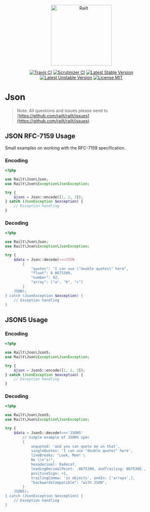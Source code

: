 <p align="center">
    <img src="https://railt.org/images/logo-dark.svg" width="200" alt="Railt" />
</p>

<p align="center">
    <a href="https://travis-ci.org/railt/json"><img src="https://travis-ci.org/railt/json.svg?branch=1.4.x" alt="Travis CI" /></a>
    <a href="https://scrutinizer-ci.com/g/railt/json/?branch=1.4.x"><img src="https://scrutinizer-ci.com/g/railt/json/badges/quality-score.png?b=1.4.x" alt="Scrutinizer CI" /></a>
    <a href="https://packagist.org/packages/railt/json"><img src="https://poser.pugx.org/railt/json/version" alt="Latest Stable Version"></a>
    <a href="https://packagist.org/packages/railt/json"><img src="https://poser.pugx.org/railt/json/v/unstable" alt="Latest Unstable Version"></a>
    <a href="https://raw.githubusercontent.com/railt/json/master/LICENSE"><img src="https://poser.pugx.org/railt/json/license" alt="License MIT"></a>
</p>

# Json

> Note: All questions and issues please send 
to [https://github.com/railt/railt/issues](https://github.com/railt/railt/issues)

## JSON RFC-7159 Usage

Small examples on working with the RFC-7159 specification.

### Encoding

```php
<?php

use Railt\Json\Json;
use Railt\Json\Exception\JsonException;

try {
    $json = Json::encode([1, 2, 3]);
} catch (JsonException $exception) {
    // Exception handling
}
```

### Decoding

```php
<?php

use Railt\Json\Json;
use Railt\Json\Exception\JsonException;

try {
    $data = Json::decode(<<<JSON
        {
            "quotes": "I can use \"double quotes\" here",
            "float": 0.8675309,
            "number": 42,
            "array": ["a", "b", "c"]
        }
    JSON);
} catch (JsonException $exception) {
    // Exception handling
}
```

## JSON5 Usage

### Encoding

```php
<?php

use Railt\Json\Json5;
use Railt\Json\Exception\JsonException;

try {
    $json = Json5::encode([1, 2, 3]);
} catch (JsonException $exception) {
    // Exception handling
}
```

### Decoding

```php
<?php

use Railt\Json\Json5;
use Railt\Json\Exception\JsonException;

try {
    $data = Json5::decode(<<<'JSON5'
        // Simple example of JSON5 spec
        {
            unquoted: 'and you can quote me on that',
            singleQuotes: 'I can use "double quotes" here',
            lineBreaks: "Look, Mom! \
            No \\n's!",
            hexadecimal: 0xdecaf,
            leadingDecimalPoint: .8675309, andTrailing: 8675309.,
            positiveSign: +1,
            trailingComma: 'in objects', andIn: ['arrays',],
            "backwardsCompatible": "with JSON",
        }
    JSON5);
} catch (JsonException $exception) {
    // Exception handling
}
```

